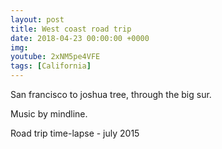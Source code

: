 ```yaml
---
layout: post
title: West coast road trip
date: 2018-04-23 00:00:00 +0000
img:
youtube: 2xNM5pe4VFE
tags: [California]
---
```


San francisco to joshua tree, through the big sur.

Music by mindline.

Road trip time-lapse - july 2015
